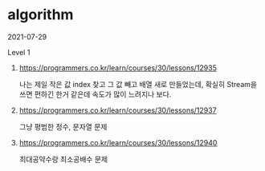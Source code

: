 # algorithm

2021-07-29

Level 1

1. https://programmers.co.kr/learn/courses/30/lessons/12935

   나는 제일 작은 값 index 찾고 그 값 빼고 배열 새로 만들었는데, 확실히 Stream을 쓰면 편하긴 한거 같은데 속도가 많이 느려지나 보다.

2. https://programmers.co.kr/learn/courses/30/lessons/12937

   그냥 평범한 정수, 문자열 문제

3. https://programmers.co.kr/learn/courses/30/lessons/12940

   최대공약수랑 최소공배수 문제